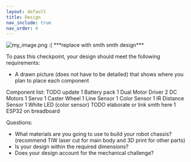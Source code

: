 ```yaml
---
layout: default
title: Design
nav_include: true
nav_order: 4
---
```


<img src="{{ '/_assets/images/my_image.png' | prepend: site.baseurl }}" alt="my_image.png :(">
***replace with smth smth design***


To pass this checkpoint, your design should meet the following requirements:
* A drawn picture (does not have to be detailed) that shows where you plan to place each component

Component list: TODO update
1 Battery pack
1 Dual Motor Driver
2 DC Motors
1 Servo
1 Caster Wheel
1 Line Sensor
1 Color Sensor
1 IR Distance Sensor
1 White LED (color sensor) TODO elaborate or link smth here
1 ESP32 on breadboard

Questions:
* What materials are you going to use to build your robot chassis? (recommend TIW laser cut for main body and 3D print for other parts)
* Is your design within the required dimensions?
* Does your design account for the mechanical challenge?